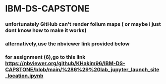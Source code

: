 # IBM-DS-CAPSTONE

### unfortunately GitHub can't render folium maps ( or maybe i just dont know how to make it works)
### alternatively,use the nbviewer link provided below
### for assignment (6),go to this link https://nbviewer.org/github/KHakim96/IBM-DS-CAPSTONE/blob/main/%286%29%20lab_jupyter_launch_site_location.ipynb
